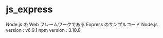 # js_express
Node.js の Web フレームワークである Express のサンプルコード
Node.js version : v6.9.1
npm version : 3.10.8
